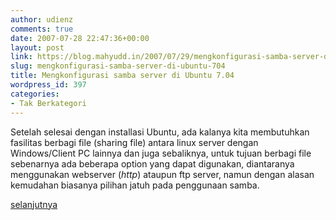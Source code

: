 ```yaml
---
author: udienz
comments: true
date: 2007-07-28 22:47:36+00:00
layout: post
link: https://blog.mahyudd.in/2007/07/29/mengkonfigurasi-samba-server-di-ubuntu-704.html
slug: mengkonfigurasi-samba-server-di-ubuntu-704
title: Mengkonfigurasi samba server di Ubuntu 7.04
wordpress_id: 397
categories:
- Tak Berkategori
---
```


Setelah selesai dengan installasi Ubuntu, ada kalanya kita membutuhkan fasilitas berbagi file (sharing file) antara linux server dengan Windows/Client PC lainnya dan juga sebaliknya, untuk tujuan berbagi file sebenarnya ada beberapa option yang dapat digunakan, diantaranya menggunakan webserver (_http_) ataupun ftp server, namun dengan alasan kemudahan  biasanya pilihan jatuh pada penggunaan samba.

[selanjutnya ](http://iyanux.wordpress.com/2007/07/25/mengkonfigurasi-samba-server-di-ubuntu-704/)
